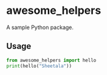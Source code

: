 # awesome_helpers

A sample Python package.

## Usage

```python
from awesome_helpers import hello
print(hello("Sheetala"))
